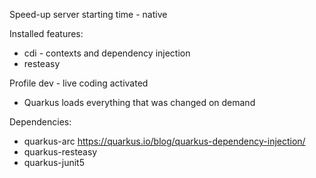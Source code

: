 Speed-up server starting time - native

Installed features:
* cdi - contexts and dependency injection
* resteasy

Profile dev - live coding activated
- Quarkus loads everything that was changed on demand

Dependencies:
* quarkus-arc       https://quarkus.io/blog/quarkus-dependency-injection/
* quarkus-resteasy
* quarkus-junit5
